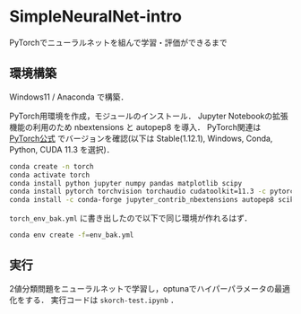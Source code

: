 # SimpleNeuralNet-intro

PyTorchでニューラルネットを組んで学習・評価ができるまで

## 環境構築

Windows11 / Anaconda で構築．

PyTorch用環境を作成，モジュールのインストール．
Jupyter Notebookの拡張機能の利用のため nbextensions と autopep8 を導入．
PyTorch関連は [PyTorch公式](https://pytorch.org/get-started/locally/) でバージョンを確認(以下は Stable(1.12.1), Windows, Conda, Python, CUDA 11.3 を選択)．

```sh
conda create -n torch
conda activate torch
conda install python jupyter numpy pandas matplotlib scipy
conda install pytorch torchvision torchaudio cudatoolkit=11.3 -c pytorch
conda install -c conda-forge jupyter_contrib_nbextensions autopep8 scikit-learn optuna skorch pytorch-lightning torchinfo
```

`torch_env_bak.yml` に書き出したので以下で同じ環境が作れるはず．

```sh
conda env create -f=env_bak.yml
```

## 実行

2値分類問題をニューラルネットで学習し，optunaでハイパーパラメータの最適化をする．
実行コードは `skorch-test.ipynb` ．
